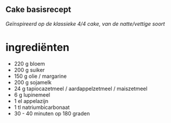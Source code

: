 ## Cake basisrecept

*Geïnspireerd op de klassieke 4/4 cake, van de natte/vettige soort*

# ingrediënten

- 220 g bloem
- 200 g suiker
- 150 g olie / margarine
- 200 g sojamelk
- 24 g tapiocazetmeel / aardappelzetmeel / maiszetmeel
- 6 g lupinemeel
- 1 el appelazijn
- 1 tl natriumbicarbonaat
- 30 - 40 minuten op 180 graden
